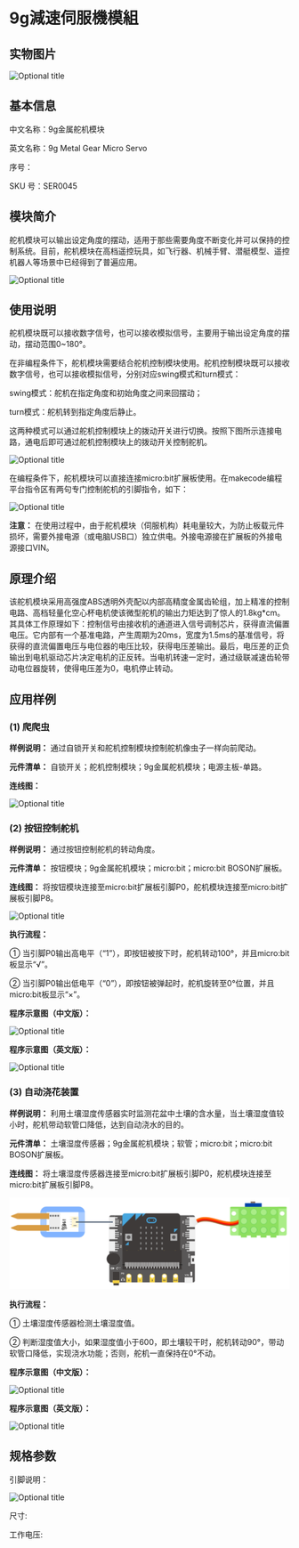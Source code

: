 # 9g減速伺服機模組

## 实物图片

![Optional title](../.gitbook/assets/boson9g-jin-shu-duo-ji-mo-kuai-shi-wu-tu.jpg)

## 基本信息

中文名称：9g金属舵机模块

英文名称：9g Metal Gear Micro Servo

序号：

SKU 号：SER0045

## 模块简介

舵机模块可以输出设定角度的摆动，适用于那些需要角度不断变化并可以保持的控制系统。目前，舵机模块在高档遥控玩具，如飞行器、机械手臂、潜艇模型、遥控机器人等场景中已经得到了普遍应用。

![Optional title](../.gitbook/assets/boson9g-jin-shu-duo-ji-mo-kuai-shi-li.png)

## 使用说明

舵机模块既可以接收数字信号，也可以接收模拟信号，主要用于输出设定角度的摆动，摆动范围0~180°。

在非编程条件下，舵机模块需要结合舵机控制模块使用。舵机控制模块既可以接收数字信号，也可以接收模拟信号，分别对应swing模式和turn模式：

swing模式：舵机在指定角度和初始角度之间来回摆动；

turn模式：舵机转到指定角度后静止。

这两种模式可以通过舵机控制模块上的拨动开关进行切换。按照下图所示连接电路，通电后即可通过舵机控制模块上的拨动开关控制舵机。

![Optional title](../.gitbook/assets/boson9g-jin-shu-duo-ji-mo-kuai-shi-yong-shuo-ming-1.png)

在编程条件下，舵机模块可以直接连接micro:bit扩展板使用。在makecode编程平台指令区有两句专门控制舵机的引脚指令，如下：

![Optional title](../.gitbook/assets/boson9g-jin-shu-duo-ji-mo-kuai-shi-yong-shuo-ming-2.png)

**注意：** 在使用过程中，由于舵机模块（伺服机构）耗电量较大，为防止板载元件损坏，需要外接电源（或电脑USB口）独立供电。外接电源接在扩展板的外接电源接口VIN。

## 原理介绍

该舵机模块采用高强度ABS透明外壳配以内部高精度金属齿轮组，加上精准的控制电路、高档轻量化空心杯电机使该微型舵机的输出力矩达到了惊人的1.8kg\*cm。其具体工作原理如下：控制信号由接收机的通道进入信号调制芯片，获得直流偏置电压。它内部有一个基准电路，产生周期为20ms，宽度为1.5ms的基准信号，将获得的直流偏置电压与电位器的电压比较，获得电压差输出。最后，电压差的正负输出到电机驱动芯片决定电机的正反转。当电机转速一定时，通过级联减速齿轮带动电位器旋转，使得电压差为0，电机停止转动。

## 应用样例

### **\(1\) 爬爬虫**

**样例说明：** 通过自锁开关和舵机控制模块控制舵机像虫子一样向前爬动。

**元件清单：** 自锁开关；舵机控制模块；9g金属舵机模块；电源主板-单路。

**连线图：**

![Optional title](../.gitbook/assets/boson9g-jin-shu-duo-ji-mo-kuai-pa-pa-chong-lian-xian-tu.png)

### **\(2\) 按钮控制舵机**

**样例说明：** 通过按钮控制舵机的转动角度。

**元件清单：** 按钮模块；9g金属舵机模块；micro:bit；micro:bit BOSON扩展板。

**连线图：** 将按钮模块连接至micro:bit扩展板引脚P0，舵机模块连接至micro:bit扩展板引脚P8。

![Optional title](../.gitbook/assets/boson9g-jin-shu-duo-ji-mo-kuai-an-niu-kong-zhi-duo-ji-lian-xian-tu.png)

**执行流程：**

① 当引脚P0输出高电平（“1”），即按钮被按下时，舵机转动100°，并且micro:bit板显示“√”。

② 当引脚P0输出低电平（“0”），即按钮被弹起时，舵机旋转至0°位置，并且micro:bit板显示“×”。

**程序示意图（中文版）：**

![Optional title](../.gitbook/assets/boson9g-jin-shu-duo-ji-mo-kuai-an-niu-kong-zhi-duo-ji-cheng-xu-shi-yi-tu-zhong-wen-ban.png)

**程序示意图（英文版）：**

![Optional title](../.gitbook/assets/boson9g-jin-shu-duo-ji-mo-kuai-an-niu-kong-zhi-duo-ji-cheng-xu-shi-yi-tu-ying-wen-ban.png)

### **\(3\) 自动浇花装置**

**样例说明：** 利用土壤湿度传感器实时监测花盆中土壤的含水量，当土壤湿度值较小时，舵机带动软管口降低，达到自动浇水的目的。

**元件清单：** 土壤湿度传感器；9g金属舵机模块；软管；micro:bit；micro:bit BOSON扩展板。

**连线图：** 将土壤湿度传感器连接至micro:bit扩展板引脚P0，舵机模块连接至micro:bit扩展板引脚P8。

![Optional title](../.gitbook/assets/boson9g-jin-shu-duo-ji-mo-kuai-zi-dong-jiao-hua-zhuang-zhi-lian-xian-tu.png)

**执行流程：**

① 土壤湿度传感器检测土壤湿度值。

② 判断湿度值大小，如果湿度值小于600，即土壤较干时，舵机转动90°，带动软管口降低，实现浇水功能；否则，舵机一直保持在0°不动。

**程序示意图（中文版）：**

![Optional title](../.gitbook/assets/boson9g-jin-shu-duo-ji-mo-kuai-zi-dong-jiao-hua-zhuang-zhi-cheng-xu-shi-yi-tu-zhong-wen-ban.png)

**程序示意图（英文版）：**

![Optional title](../.gitbook/assets/boson9g-jin-shu-duo-ji-mo-kuai-zi-dong-jiao-hua-zhuang-zhi-cheng-xu-shi-yi-tu-ying-wen-ban.png)

## 规格参数

引脚说明：

![Optional title](../.gitbook/assets/boson9g-jin-shu-duo-ji-mo-kuai-yin-jiao-shuo-ming.png)

尺寸:

工作电压:

